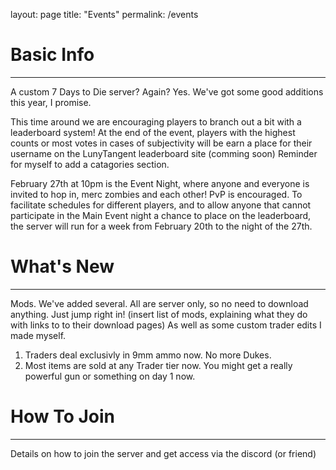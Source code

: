 layout: page
title: "Events"
permalink: /events

# Basic Info
---
A custom 7 Days to Die server? Again? Yes. We've got some good additions this year, I promise.

This time around we are encouraging players to branch out a bit with a leaderboard system! At the end of the event, players with the highest counts or most votes in cases of subjectivity will be earn a place for their username on the LunyTangent leaderboard site (comming soon) Reminder for myself to add a catagories section.

February 27th at 10pm is the Event Night, where anyone and everyone is invited to hop in, merc zombies and each other! PvP is encouraged. To facilitate schedules for different players, and to allow anyone that cannot participate in the Main Event night a chance to place on the leaderboard, the server will run for a week from February 20th to the night of the 27th.

# What's New
---
Mods. We've added several. All are server only, so no need to download anything. Just jump right in!
(insert list of mods, explaining what they do with links to to their download pages)
As well as some custom trader edits I made myself.
1. Traders deal exclusivly in 9mm ammo now. No more Dukes.
2. Most items are sold at any Trader tier now. You might get a really powerful gun or something on day 1 now.

# How To Join
---
Details on how to join the server and get access via the discord (or friend)

